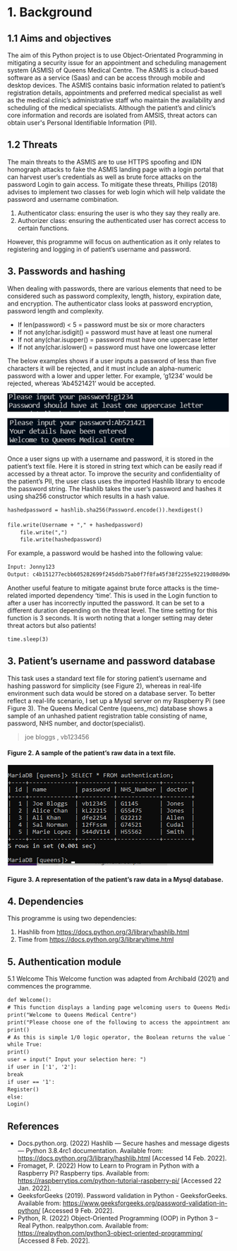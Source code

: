 # 1. Background
## 1.1 Aims and objectives
The aim of this Python project is to use Object-Orientated Programming in mitigating a security issue for an appointment and scheduling management system (ASMIS) of Queens Medical Centre. The ASMIS is a cloud-based software as a service (Saas) and can be access through mobile and desktop devices. The ASMIS contains basic information related to patient’s registration details, appointments and preferred medical specialist as well as the medical clinic’s administrative staff who maintain the availability and scheduling of the medical specialists. Although the patient’s and clinic’s core information and records are isolated from AMSIS, threat actors can obtain user's Personal Identifiable Information (PII).

## 1.2 Threats
The main threats to the ASMIS are to use HTTPS spoofing and IDN homograph attacks to fake the ASMIS landing page with a login portal that can harvest user’s credentials as well as brute force attacks on the password Login to gain access. To mitigate these threats, Phillips (2018) advises to implement two classes for web login which will help validate the password and username combination.

1. Authenticator class: ensuring the user is who they say they really are.
2. Authorizer class: ensuring the authenticated user has correct access to certain functions.

However, this programme will focus on authentication as it only relates to registering and logging in of patient’s username and password.


## 3. Passwords and hashing
When dealing with passwords, there are various elements that need to be considered such as password complexity, length, history, expiration date, and encryption. The authenticator class looks at password encryption, password length and complexity.

* If len(password) < 5	= 			password must be six or more characters
* If not any(char.isdigit()	 = 		password must have at least one numeral
* If not any(char.isupper()	 =		password must have one uppercase letter
* If not any(char.islower()	 =		password must have one lowercase letter


The below examples shows if a user inputs a password of less than five characters it will be rejected, and it must include an alpha-numeric password with a lower and upper letter. For example, ‘g1234’ would be rejected, whereas ‘Ab4521421’ would be accepted. 

![rejected accept](https://github.com/JonnyAsh/OOP_ASMIS/blob/67a55d35199aa14fb51effb24afb3b8f9a1e01c9/images/accept%20reject.png)

Once a user signs up with a username and password, it is stored in the patient’s text file. Here it is stored in string text which can be easily read if accessed by a threat actor. To improve the security and confidentiality of the patient’s PII, the user class uses the imported Hashlib library to encode the password string. The Hashlib takes the user’s password and hashes it using sha256 constructor which results in a hash value.

```html
hashedpassword = hashlib.sha256(Password.encode()).hexdigest()

file.write(Username + "," + hashedpassword)
    file.write(",")
    file.write(hashedpassword)

```
For example, a password would be hashed into the following value:
```html
Input: Jonny123
Output: c4b151277ecbb605282699f245ddb75ab0f7f8fa45f38f2255e92219d08d90e9
```

Another useful feature to mitigate against brute force attacks is the time-related imported dependency ‘time’. This is used in the Login function to after a user has incorrectly inputted the password. It can be set to a different duration depending on the threat level. The time setting for this function is 3 seconds. It is worth noting that a longer setting may deter threat actors but also patients!

```html
time.sleep(3)
```


## 3. Patient’s username and password database
This task uses a standard text file for storing patient’s username and hashing password for simplicity (see Figure 2), whereas in real-life environment such data would be stored on a database server. To better reflect a real-life scenario, I set up a Mysql server on my Raspberry Pi (see Figure 3). The Queens Medical Centre (queens_mc) database shows a sample of an unhashed  patient registration table consisting of name, password, NHS number, and doctor(specialist).

> joe bloggs , vb123456 
#### Figure 2. A sample of the  patient’s raw data in a text file.  
  
![Mysql table](images/Table.png)
#### Figure 3. A representation of the patient’s raw data in a Mysql database.  



## 4. Dependencies
This programme is using two dependencies:
1.	Hashlib from https://docs.python.org/3/library/hashlib.html
2.	Time from https://docs.python.org/3/library/time.html

## 5. Authentication module
5.1 Welcome
This Welcome function was adapted from Archibald (2021) and commences the programme.
```html
def Welcome():
# This function displays a landing page welcoming users to Queens Medical Centre and gives guidance on next steps to be taken.
print("Welcome to Queens Medical Centre")
print("Please choose one of the following to access the appointment and scheduling system")
print()
# As this is simple 1/0 logic operator, the Boolean returns the value True.
while True:
print()
user = input(" Input your selection here: ")
if user in ['1', '2']:
break 
if user == '1':
Register()
else:
Login()

```

##
####

##
## References
* Docs.python.org. (2022) Hashlib — Secure hashes and message digests — Python 3.8.4rc1 documentation. Available from: https://docs.python.org/3/library/hashlib.html [Accessed 14 Feb. 2022].
* Fromaget, P. (2022) How to Learn to Program in Python with a Raspberry Pi? Raspberry tips. Available from: https://raspberrytips.com/python-tutorial-raspberry-pi/ [Accessed 22 Jan. 2022].
* GeeksforGeeks (2019). Password validation in Python - GeeksforGeeks. Available from: https://www.geeksforgeeks.org/password-validation-in-python/ [Accessed 9 Feb. 2022].
* Python, R. (2022) Object-Oriented Programming (OOP) in Python 3 – Real Python. realpython.com. Available from: https://realpython.com/python3-object-oriented-programming/ [Accessed 8 Feb. 2022].

